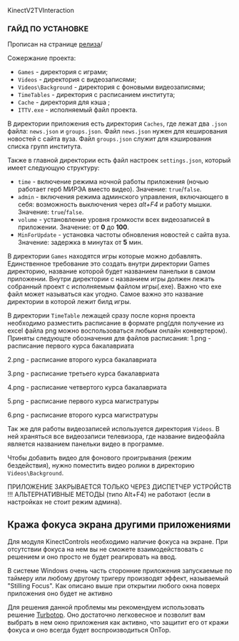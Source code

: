 KinectV2TVInteraction


### ГАЙД ПО УСТАНОВКЕ
Прописан на странице [релиза](https://github.com/RTUITLab/KinectV2TVInteraction/releases)/

Сожержание проекта:
* `Games` - директория с играми;
* `Videos` - директория с видеозаписями;
* `Videos\Background` - директория с фоновыми видеозаписями;
* `TimeTables` - директория с расписанием института;
* `Cache` - директория для кэша ;
* `ITTV.exe` - исполняемый файл проекта.

В директории приложения есть директория `Caches`, где лежат два `.json` файла: `news.json` и `groups.json`. Файл `news.json` нужен для кеширования новостей с сайта вуза. Файл `groups.json` служит для кэширования списка групп института.

Также в главной директории есть файл настроек `settings.json`, который имеет следующую структуру:
* `time` - включение режима ночной работы приложения (ночью работает герб МИРЭА вместо видео). Значение: `true`/`false`.
* `admin` - включения режима админского управления, включающего в себя: возможность выключения через *alt+F4* и работу мышки. Значение: `true`/`false`.
* `volume` - установление уровня громкости всех видеозаписей в приложении. Значение: от **0** до **100**.
* `MinForUpdate` - установка частоты обновления новостей с сайта вуза. Значение: задержка в минутах от **5** мин.

В директории `Games` находятся игры которые можно добавлять. Единственное требование это создать внутри директории Games директорию, название которой будет названием панельки в самом приложении. Внутри директории с названием игры должен лежать собранный проект с исполняемым файлом игры(.exe). Важно что exe файл может называться как угодно. Самое важно это название директории в которой лежит билд игры.

В директории `TimeTable` лежащей сразу после корня проекта необходимо разместить расписание в формате png(для получение из excel файла png можно воспользоваться любым онлайн конвертером). Приняты следующте обозначения для файлов расписания:
1.png - расписание первого курса бакалавриата

2.png - расписание второго курса бакалавриата

3.png - расписание третьего курса бакалавриата

4.png - расписание четвертого курса бакалавриата

5.png - расписание первого курса магистратуры

6.png - расписание второго курса магистратуры

Так же для работы видеозаписей используется директория `Videos`. В ней храняться все видеозаписи телевизора, где название видеофайла является названием панельки видео в программе.

Чтобы добавить видео для фонового проигрывания (режим бездействия), нужно поместить видео ролики в директорию `Videos\Background`.

ПРИЛОЖЕНИЕ ЗАКРЫВАЕТСЯ ТОЛЬКО ЧЕРЕЗ ДИСПЕТЧЕР УСТРОЙСТВ !!! АЛЬТЕРНАТИВНЫЕ МЕТОДЫ (типо Alt+F4) не работают (если в настройках не стоит режим админа).

## Кража фокуса экрана другими приложениями
Для модуля KinectControls необходимо наличие фокуса на экране. При отсутствии фокуса на нем вы не сможете взаимодействовать с решением и оно просто не будет реагировать на ввод.

В системе Windows очень часть сторонние приложения запускаемые по таймеру или любому другому тригеру производят эффект, называемый "Stilling Focus". Как описано выше при открытии любого окна поверх приложения оно будет не активно

Для решения данной проблемы мы рекомендуем использовать решение [Turbotop](https://www.savardsoftware.com/turbotop/). Оно достаточно легковесное и позволит вам выбрать в нем окно приложения как активно, что защитит его от кражи фокуса и оно всегда будет воспроизводиться OnTop.
